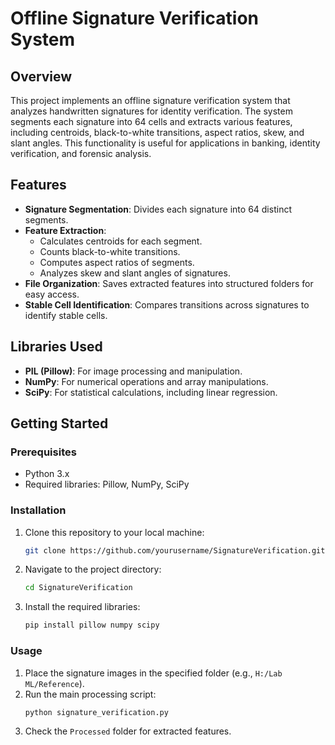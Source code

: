 # Offline Signature Verification System

## Overview

This project implements an offline signature verification system that analyzes handwritten signatures for identity verification. The system segments each signature into 64 cells and extracts various features, including centroids, black-to-white transitions, aspect ratios, skew, and slant angles. This functionality is useful for applications in banking, identity verification, and forensic analysis.

## Features

- **Signature Segmentation**: Divides each signature into 64 distinct segments.
- **Feature Extraction**:
  - Calculates centroids for each segment.
  - Counts black-to-white transitions.
  - Computes aspect ratios of segments.
  - Analyzes skew and slant angles of signatures.
- **File Organization**: Saves extracted features into structured folders for easy access.
- **Stable Cell Identification**: Compares transitions across signatures to identify stable cells.

## Libraries Used

- **PIL (Pillow)**: For image processing and manipulation.
- **NumPy**: For numerical operations and array manipulations.
- **SciPy**: For statistical calculations, including linear regression.

## Getting Started

### Prerequisites

- Python 3.x
- Required libraries: Pillow, NumPy, SciPy

### Installation

1. Clone this repository to your local machine:
   ```bash
   git clone https://github.com/yourusername/SignatureVerification.git
   ```
2. Navigate to the project directory:
   ```bash
   cd SignatureVerification
   ```
3. Install the required libraries:
   ```bash
   pip install pillow numpy scipy
   ```

### Usage

1. Place the signature images in the specified folder (e.g., `H:/Lab ML/Reference`).
2. Run the main processing script:
   ```bash
   python signature_verification.py
   ```
3. Check the `Processed` folder for extracted features.




